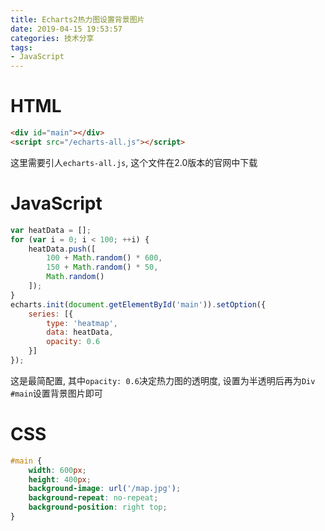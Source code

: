 ```yaml
---
title: Echarts2热力图设置背景图片
date: 2019-04-15 19:53:57
categories: 技术分享
tags:
- JavaScript
---
```



# HTML
```HTML
<div id="main"></div>
<script src="/echarts-all.js"></script>
```
这里需要引人`echarts-all.js`, 这个文件在2.0版本的官网中下载

# JavaScript
```JavaScript
var heatData = [];
for (var i = 0; i < 100; ++i) {
    heatData.push([
        100 + Math.random() * 600,
        150 + Math.random() * 50,
        Math.random()
    ]);
}
echarts.init(document.getElementById('main')).setOption({
    series: [{
        type: 'heatmap',
        data: heatData,
        opacity: 0.6
    }]
});
```
这是最简配置, 其中`opacity: 0.6`决定热力图的透明度, 设置为半透明后再为`Div #main`设置背景图片即可

# CSS
```CSS
#main {
    width: 600px;
    height: 400px;
    background-image: url('/map.jpg');
    background-repeat: no-repeat;
    background-position: right top;
}
```